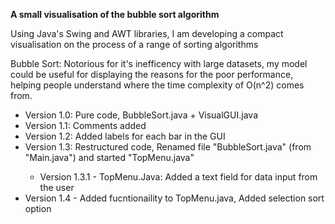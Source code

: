 **A small visualisation of the bubble sort algorithm**

<p> Using Java's Swing and AWT libraries, I am developing a compact visualisation on the process of a range of sorting algorithms </p>
<p> Bubble Sort: Notorious for it's inefficency with large datasets, my model could be useful for displaying the reasons for the poor performance, helping people understand where the time complexity of O(n^2) comes from. </p>

<ul>
    <li>Version 1.0: Pure code, BubbleSort.java + VisualGUI.java </li>
    <li>Version 1.1: Comments added</li>
    <li>Version 1.2: Added labels for each bar in the GUI</li>
    <li>Version 1.3: Restructured code, Renamed file "BubbleSort.java" (from "Main.java") and started "TopMenu.java"</li>
    <ul>
        <li> Version 1.3.1 - TopMenu.Java: Added a text field for data input from the user</li>
    </ul>
    <li>Version 1.4 - Added fucntionaility to TopMenu.java, Added selection sort option</li>
</ul>
